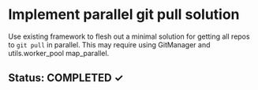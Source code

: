 # Implement parallel git pull solution

Use existing framework to flesh out a minimal solution for getting all repos to `git pull` in parallel. This may require using GitManager and utils.worker_pool map_parallel.

## Status: COMPLETED ✓